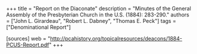 +++
title = "Report on the Diaconate"
description = "Minutes of the General Assembly of the Presbyterian Church in the U.S. (1884): 283-290."
authors = ["John L. Girardeau", "Robert L. Dabney", "Thomas E. Peck"]
tags = ["Denominational Report"]

[sources]
web = "http://pcahistory.org/topicalresources/deacons/1884-PCUS-Report.pdf"
+++
